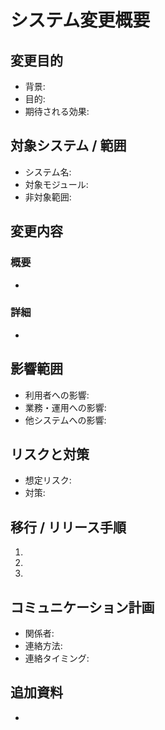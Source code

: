 # システム変更概要

## 変更目的
- 背景:
- 目的:
- 期待される効果:

## 対象システム / 範囲
- システム名:
- 対象モジュール:
- 非対象範囲:

## 変更内容
### 概要
- 

### 詳細
- 

## 影響範囲
- 利用者への影響:
- 業務・運用への影響:
- 他システムへの影響:

## リスクと対策
- 想定リスク:
- 対策:

## 移行 / リリース手順
1. 
2. 
3. 

## コミュニケーション計画
- 関係者:
- 連絡方法:
- 連絡タイミング:

## 追加資料
- 
